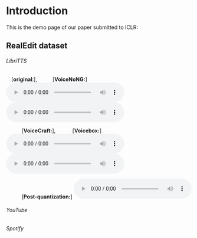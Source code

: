 # Introduction

This is the demo page of our paper submitted to ICLR:


## RealEdit dataset

###### LibriTTS

 [**original**:],   [**VoiceNoNG:**]  
<audio style="width:320px" controls="controls">
	<source src="wavs/original_116_288046_000004_000007.wav" type="audio/wav" />
</audio>
<audio style="width:320px" controls="controls">
	<source src="wavs/VoiceNoNG_116_288046_000004_000007.redit.round-0.wav" type="audio/wav" />
</audio>

   [**VoiceCraft:**],    [**Voicebox:**]
<audio style="width:320px" controls="controls">
	<source src="wavs/VoiceCraft_116_288046_000004_000007_seed1.wav" type="audio/wav" />
</audio>
<audio style="width:320px" controls="controls">
	<source src="wavs/Voicebox_116_288046_000004_000007.redit.round-0.wav" type="audio/wav" />
</audio>

   [**Post-quantization:**]
<audio style="width:320px" controls="controls">
	<source src="wavs/Post-quantization_116_288046_000004_000007.redit.round-0.wav" type="audio/wav" />
</audio>

###### YouTube 



###### Spotify 




